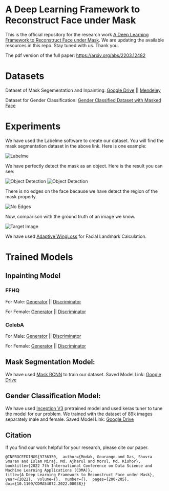 # A Deep Learning Framework to Reconstruct Face under Mask
This is the official repository for the research work [A Deep Learning Framework to Reconstruct Face under Mask](https://ieeexplore.ieee.org/document/9736350/). We are updating the available resources in this repo. Stay tuned with us. Thank you.




The pdf version of the full paper: https://arxiv.org/abs/2203.12482


# Datasets

Dataset of Mask Segementation and Inpainting: [Google Drive](https://drive.google.com/drive/folders/1RAcxpuBsmj8muouTK3NxlhAdcYvYTPT5) || [Mendeley](https://data.mendeley.com/datasets/zvr4jwvcrc/2)

Dataset for Gender Classification: [Gender Classified Dataset with Masked Face](https://www.kaggle.com/datasets/itsshuvra/gender-classified-dataset-with-masked-face)

# Experiments
We have used the Labelme software to create our dataset. You will find the mask segmentation dataset in the above link. Here is one example:

![Labelme](https://github.com/itsshuvra/A-Deep-Learning-Framework-to-Reconstruct-Face-under-Mask/blob/main/Results/Mask1.PNG)

We have perfectly detect the mask as an object. Here is the result you can see: 


![Object Detection](https://github.com/itsshuvra/A-Deep-Learning-Framework-to-Reconstruct-Face-under-Mask/blob/main/Results/mask4.png)
![Object Detection](https://github.com/itsshuvra/A-Deep-Learning-Framework-to-Reconstruct-Face-under-Mask/blob/main/Results/mask5.png)

There is no edges on the face because we have detect the region of the mask properly.


![No Edges](https://github.com/itsshuvra/A-Deep-Learning-Framework-to-Reconstruct-Face-under-Mask/blob/main/Results/Mask3.PNG)


Now, comparison with the ground truth of an image we know.

![Target Image](https://github.com/itsshuvra/A-Deep-Learning-Framework-to-Reconstruct-Face-under-Mask/blob/main/Results/Target1.PNG)

We have used [Adaptive WingLoss](https://github.com/protossw512/AdaptiveWingLoss) for Facial Landmark Calculation.

# Trained Models
## Inpainting Model
### FFHQ

For Male: [Generator](https://drive.google.com/file/d/1-6Qul73nxR68DgyM_7hjLqUXYyQ1pPQb/view?usp=sharing) || [Discriminator ](https://drive.google.com/file/d/1-8hT8Xl8rnw8c9gjygxD32CaScnU1n5y/view?usp=sharing)

For Female: [Generator](https://drive.google.com/file/d/18FUMW5QP0_hz8H3EUuK2UoEV_eYIKUu0/view?usp=sharing) || [Discriminator ](https://drive.google.com/file/d/18FWZqnB7tXCxfjlUFPXmKI2QN5NHaTng/view?usp=sharing)

### CelebA
For Male: [Generator](https://drive.google.com/file/d/10QSBLUmATJqvnH6_2tqH2NQx80KqiOVU/view?usp=sharing) || [Discriminator ](https://drive.google.com/file/d/10cidzbeoXH0R7YknKqiDrTND5LZMR23Q/view?usp=sharing)

For Female: [Generator](https://drive.google.com/file/d/1-U5eWNpo7HXT_swSpZjzDdCRtGDh7Z4k/view?usp=sharing) || [Discriminator ](https://drive.google.com/file/d/1-V7e-UHnaOs3MMoAVxkwCVYL6z7Xuivr/view?usp=sharing)

## Mask Segmentation Model:
We have used [Mask RCNN](https://github.com/matterport/Mask_RCNN) to train our dataset. Saved Model Link: [Google Drive](https://drive.google.com/file/d/1-5GGKKmwG96W5PzqwMwT5hTvipERn0M3/view?usp=sharing)

## Gender Classification Model: 
We have used [Inception V3](https://github.com/fchollet/deep-learning-models/blob/master/inception_v3.py) pretrained model and used keras tuner to tune the model for our problem. We trained with the dataset of 89k images separately male and female. 
Saved Model Link: [Google Drive](https://drive.google.com/file/d/1fF_CAdi_b2I-9p_jjRS9cXzg1UxWkEd9/view?usp=sharing)

Citation
------------------------------------------
If you find our work helpful for your research, please cite our paper. 

```
@INPROCEEDINGS{9736350,  author={Modak, Gourango and Das, Shuvra Smaran and Islam Miraj, Md. Ajharul and Morol, Md. Kishor},  
booktitle={2022 7th International Conference on Data Science and Machine Learning Applications (CDMA)},   
title={A Deep Learning Framework to Reconstruct Face under Mask},   
year={2022},  volume={},  number={},  pages={200-205},  
doi={10.1109/CDMA54072.2022.00038}}
```
